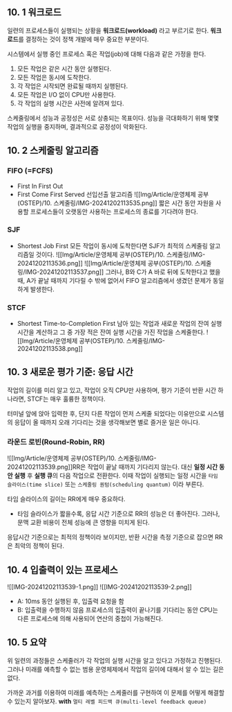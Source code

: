 ## 10. 1 워크로드
일련의 프로세스들이 실행되는 상황을 **워크로드(workload)** 라고 부르기로 한다. 
**워크로드**를 결정하는 것이 정책 개발에 매우 중요한 부분이다. 

시스템에서 실행 중인 프로세스 혹은 작업(job)에 대해 다음과 같은 가정을 한다. 
1. 모든 작업은 같은 시간 동안 실행된다. 
2. 모든 작업은 동시에 도착한다. 
3. 각 작업은 시작되면 완료될 때까지 실행된다. 
4. 모든 작업은 I/O 없이 CPU만 사용한다. 
5. 각 작업의 실행 시간은 사전에 알려져 있다. 

스케줄링에서 성능과 공정성은 서로 상충되는 목표이다. 
성능을 극대화하기 위해 몇몇 작업의 실행을 중지하며, 결과적으로 공정성이 악화된다. 

## 10. 2 스케줄링 알고리즘
### FIFO (=FCFS)
- First In First Out
- First Come First Served
선입선출 알고리즘
![[Img/Article/운영체제 공부(OSTEP)/10. 스케줄링/IMG-20241202113535.png]]
짧은 시간 동안 자원을 사용할 프로세스들이 오랫동안 사용하는 프로세스의 종료를 기다려야 한다. 

### SJF
- Shortest Job First 
모든 작업이 동시에 도착한다면 SJF가 최적의 스케줄링 알고리즘일 것이다. 
![[Img/Article/운영체제 공부(OSTEP)/10. 스케줄링/IMG-20241202113536.png]]
![[Img/Article/운영체제 공부(OSTEP)/10. 스케줄링/IMG-20241202113537.png]]
그러나, B와 C가 A 바로 뒤에 도착한다고 했을 때, A가 끝날 때까지 기다릴 수 밖에 없어서 FIFO 알고리즘에서 생겼던 문제가 동일하게 발생한다.

### STCF
- Shortest Time-to-Completion First
  남아 있는 작업과 새로운 작업의 잔여 실행시간을 계산하고 그 중 가장 적은 잔여 실행 시간을 가진 작업을 스케줄한다. 
![[Img/Article/운영체제 공부(OSTEP)/10. 스케줄링/IMG-20241202113538.png]]
## 10. 3 새로운 평가 기준: 응답 시간
작업의 길이를 미리 알고 있고, 작업이 오직 CPU만 사용하며, 평가 기준이 반환 시간 하나라면, STCF는 매우 훌륭한 정책이다. 

터미널 앞에 앉아 입력한 후, 단지 다른 작업이 먼저 스케줄 되었다는 이유만으로 시스템의 응답이 올 때까지 오래 기다리는 것을 생각해보면 별로 즐거운 일은 아니다. 

### 라운드 로빈(Round-Robin, RR)

![[Img/Article/운영체제 공부(OSTEP)/10. 스케줄링/IMG-20241202113539.png]]RR은 작업이 끝날 때까지 기다리지 않는다. 대신 **일정 시간 동안 실행** 후 **실행 큐**의 다음 작업으로 전환한다. 
이때 작업이 실행되는 일정 시간을 `타임 슬라이스(time slice)` 또는 `스케줄링 퀀텀(scheduling quantum)` 이라 부른다. 

타임 슬라이스의 길이는 RR에게 매우 중요하다. 
- 타임 슬라이스가 짧을수록, 응답 시간 기준으로 RR의 성능은 더 좋아진다. 
  그러나, 문맥 교환 비용이 전체 성능에 큰 영향을 미치게 된다. 

응답시간 기준으로는 최적의 정책이라 보이지만, 반환 시간을 측정 기준으로 잡으면 RR은 최악의 정책이 된다. 

## 10. 4 입출력이 있는 프로세스
![[IMG-20241202113539-1.png]]
![[IMG-20241202113539-2.png]]
- A: 10ms 동안 실행된 후, 입출력 요청을 함
- B: 입출력을 수행하지 않음
프로세스의 입출력이 끝나기를 기다리는 동안 CPU는 다른 프로세스에 의해 사용되어 연산의 중첩이 가능해진다. 

## 10. 5 요약
위 일련의 과정들은 스케줄러가 각 작업의 실행 시간을 알고 있다고 가정하고 진행된다. 
그러나 미래를 예측할 수 없는 범용 운영체제에서 작업의 길이에 대해서 알 수 있는 길은 없다. 

가까운 과거를 이용하여 미래를 예측하는 스케줄러를 구현하여 이 문제를 어떻게 해결할 수 있는지 알아보자. **with** `멀티 레벨 피드백 큐(multi-level feedback queue)`


